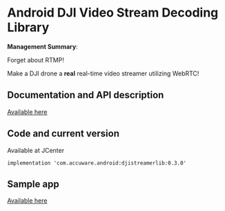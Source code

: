# Android DJI Video Stream Decoding Library

**Management Summary**: 

Forget about RTMP! 

Make a DJI drone a **real** real-time video streamer utilizing WebRTC!


## Documentation and API description

[Available here](https://github.com/accuware/djistreamerlib/wiki)

## Code and current version

Available at JCenter

```
implementation 'com.accuware.android:djistreamerlib:0.3.0'
```

## Sample app

[Available here](https://github.com/accuware/android-videostreamdecodingsample-webrtc)
